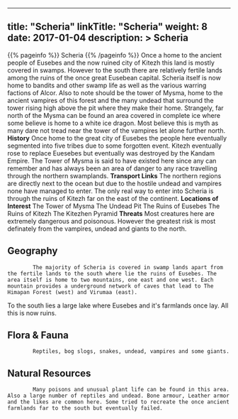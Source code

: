 
---
title: "Scheria"
linkTitle: "Scheria"
weight: 8
date: 2017-01-04
description: >
 Scheria
---

{{% pageinfo %}}
Scheria
{{% /pageinfo %}}
Once a home to the ancient people of Eusebes and the now ruined city of Kitezh this land is mostly covered in swamps. However to the south there are relatively fertile lands among the ruins of the once great Eusebean capital. Scheria itself is now home to bandits and other swamp life as well as the various warring factions of Alcor. Also to note should be the tower of Mysma, home to the ancient vampires of this forest and the many undead that surround the tower rising high above the pit where they make their home.  Strangely, far north of the Mysma can be found an area covered in complete ice where some believe is home to a white ice dragon. Most believe this is myth as many dare not tread near the tower of the vampires let alone further north.  **History**  Once home to the great city of Eusebes the people here eventually segmented into five tribes due to some forgotten event. Kitezh eventually rose to replace Euesebes but eventually was destroyed by the Kandam Empire.  The Tower of Mysma is said to have existed here since any can remember and has always been an area of danger to any race travelling through the northern swamplands.  **Transport Links**  The northern regions are directly next to the ocean but due to the hostile undead and vampires none have managed to enter.  The only real way to enter into Scheria is through the ruins of Kitezh far on the east of the continent.  **Locations of Interest**  The Tower of Mysma  The Undead Pit  The Ruins of Eusebes  The Ruins of Kitezh  The Kitezhen Pyramid  **Threats**  Most creatures here are extremely dangerous and poisonous. However the greatest risk is most definately from the vampires, undead and giants to the north.

## Geography


            The majority of Scheria is covered in swamp lands apart from the fertile lands to the south where lie the ruins of Eusebes. The area itself is home to two mountains, one east and one west. Each mountain provides a underground network of caves that lead to The Himapan Forest (west) and Virumaa (east).

To the south lies a large lake where Eusebes and it's farmlands once lay. All this is now ruins.
                            

## Flora & Fauna


            Reptiles, bog slogs, snakes, undead, vampires and some giants.
                            

## Natural Resources


            Many poisons and unusual plant life can be found in this area. Also a large number of reptiles and undead. Bone armour, Leather armor and the likes are common here. Some tried to recreate the once ancient farmlands far to the south but eventually failed.
